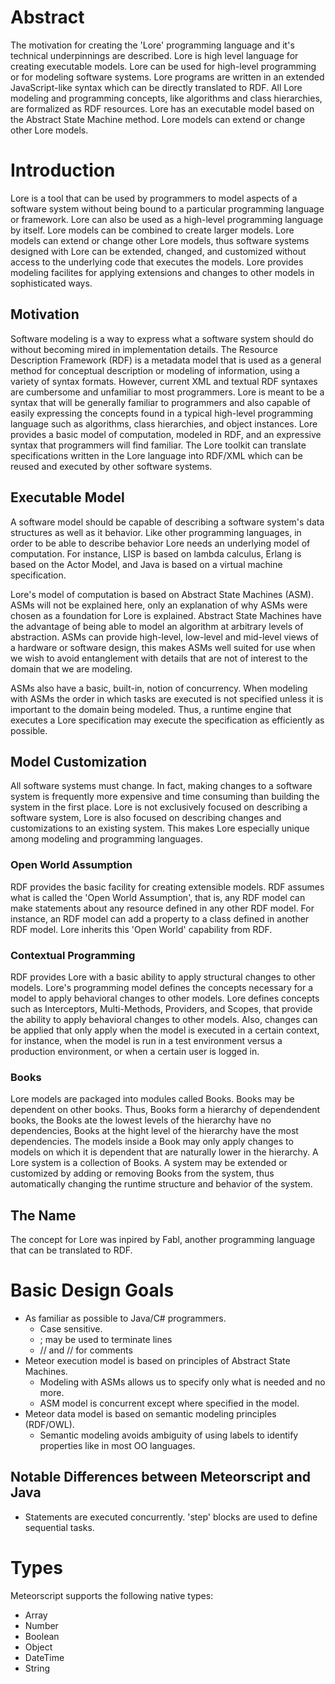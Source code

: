 # Abstract #
The motivation for creating the 'Lore' programming language and it's technical underpinnings are described.
Lore is high level language for creating executable models.
Lore can be used for high-level programming or for modeling software systems.
Lore programs are written in an extended JavaScript-like syntax which can be directly translated to RDF.
All Lore modeling and programming concepts, like algorithms and class hierarchies, are formalized as RDF resources.
Lore has an executable model based on the Abstract State Machine method.
Lore models can extend or change other Lore models.

# Introduction #
Lore is a tool that can be used by programmers to model aspects of a software system without being bound to a particular
programming language or framework.
Lore can also be used as a high-level programming language by itself.
Lore models can be combined to create larger models.
Lore models can extend or change other Lore models, thus software systems designed with Lore can be extended, changed, and customized without access to the underlying code that executes the models.
Lore provides modeling facilites for applying extensions and changes to other models in sophisticated ways.

## Motivation ##
Software modeling is a way to express what a software system should do without becoming mired in implementation details.
The Resource Description Framework (RDF) is a metadata model that is used as a general method for conceptual description or modeling of information, using a variety of syntax formats.
However, current XML and textual RDF syntaxes are cumbersome and unfamiliar to most programmers.
Lore is meant to be a syntax that will be generally familiar to programmers and also capable of easily expressing
the concepts found in a typical high-level programming language such as algorithms, class hierarchies, and object instances.
Lore provides a basic model of computation, modeled in RDF, and an expressive syntax that programmers will find familiar.
The Lore toolkit can translate specifications written in the Lore language into RDF/XML which can be reused and executed by other software systems.

## Executable Model ##
A software model should be capable of describing a software system's data structures as well as it behavior.
Like other programming languages, in order to be able to describe behavior Lore needs an underlying model of computation.
For instance, LISP is based on lambda calculus, Erlang is based on the Actor Model, and Java is based on a virtual machine specification.

Lore's model of computation is based on Abstract State Machines (ASM).
ASMs will not be explained here, only an explanation of why ASMs were chosen as a foundation for Lore is explained.
Abstract State Machines have the advantage of being able to model an algorithm at arbitrary levels of abstraction.
ASMs can provide high-level, low-level and mid-level views of a hardware or software design, this
makes ASMs well suited for use when we wish to avoid entanglement with details that are not
of interest to the domain that we are modeling.

ASMs also have a basic, built-in, notion of concurrency.
When modeling with ASMs the order in which tasks are executed is not specified unless it is important to the domain being modeled.  Thus, a runtime engine that executes a Lore specification may execute the specification as efficiently as possible.

## Model Customization ##
All software systems must change.
In fact, making changes to a software system is frequently more expensive and time consuming than building the system in the first place.
Lore is not exclusively focused on describing a software system, Lore is also focused on describing changes and customizations   to an existing system.
This makes Lore especially unique among modeling and programming languages.

### Open World Assumption ###
RDF provides the basic facility for creating extensible models. RDF assumes what is called the 'Open World Assumption', that is, any RDF model can make statements about any resource defined in any other RDF model.  For instance, an RDF model can add a property to a class defined in another RDF model.  Lore inherits this 'Open World' capability from RDF.


### Contextual Programming ###
RDF provides Lore with a basic ability to apply structural changes to other models.
Lore's programming model defines the concepts necessary for a model to apply behavioral changes to other models.
Lore defines concepts such as Interceptors, Multi-Methods, Providers, and Scopes, that provide the ability to apply behavioral changes to other models.  Also, changes can be applied that only apply when the model is executed in a certain context, for instance, when the model is run in a test environment versus a production environment, or when a certain user is logged in.

### Books ###
Lore models are packaged into modules called Books.  Books may be dependent on other books.  Thus, Books form a hierarchy of dependendent books, the Books ate the lowest levels of the hierarchy have no dependencies, Books at the hight level of the hierarchy have the most dependencies.  The models inside a Book may only apply changes to models on which it is dependent that are naturally lower in the hierarchy.
A Lore system is a collection of Books.
A system may be extended or customized by adding or removing Books from the system, thus automatically changing the runtime structure and behavior of the system.


## The Name ##
The concept for Lore was inpired by Fabl, another programming language that can be translated to RDF.






# Basic Design Goals #

  * As familiar as possible to Java/C# programmers.
    * Case sensitive.
    * ; may be used to terminate lines
    * // and // for comments
  * Meteor execution model is based on principles of Abstract State Machines.
    * Modeling with ASMs allows us to specify only what is needed and no more.
    * ASM model is concurrent except where specified in the model.
  * Meteor data model is based on semantic modeling principles (RDF/OWL).
    * Semantic modeling avoids ambiguity of using labels to identify properties like in most OO languages.

## Notable Differences between Meteorscript and Java ##
  * Statements are executed concurrently. 'step' blocks are used to define sequential tasks.

# Types #

Meteorscript supports the following native types:
  * Array
  * Number
  * Boolean
  * Object
  * DateTime
  * String


